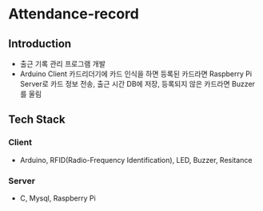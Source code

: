 # Attendance-record

## Introduction
- 출근 기록 관리 프로그램 개발
- Arduino Client 카드리더기에 카드 인식을 하면 등록된 카드라면 Raspberry Pi Server로 카드 정보 전송, 출근 시간 DB에 저장, 등록되지 않은 카드라면 Buzzer를 울림

## Tech Stack
 ### Client
  - Arduino, RFID(Radio-Frequency Identification), LED, Buzzer, Resitance
 ### Server
  - C, Mysql, Raspberry Pi


